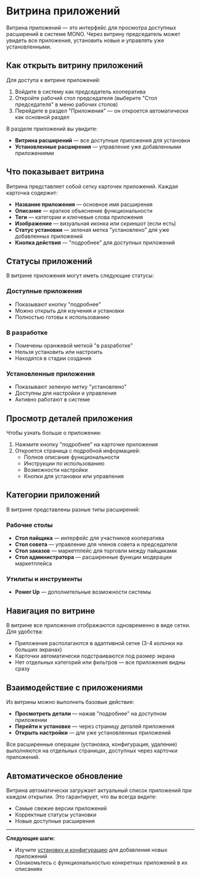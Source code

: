 # Витрина приложений

Витрина приложений — это интерфейс для просмотра доступных расширений в системе MONO. Через витрину председатель может увидеть все приложения, установить новые и управлять уже установленными.

## Как открыть витрину приложений

Для доступа к витрине приложений:

1. Войдите в систему как председатель кооператива
2. Откройте рабочий стол председателя (выберите "Стол председателя" в меню рабочих столов)
3. Перейдите в раздел "Приложения" — он откроется автоматически как основной раздел

В разделе приложений вы увидите:
- **Витрина расширений** — все доступные приложения для установки
- **Установленные расширения** — управление уже добавленными приложениями

## Что показывает витрина

Витрина представляет собой сетку карточек приложений. Каждая карточка содержит:

- **Название приложения** — основное имя расширения
- **Описание** — краткое объяснение функциональности
- **Теги** — категории и ключевые слова приложения
- **Изображение** — визуальная иконка или скриншот (если есть)
- **Статус установки** — зеленая метка "установлено" для уже добавленных приложений
- **Кнопка действия** — "подробнее" для доступных приложений

## Статусы приложений

В витрине приложения могут иметь следующие статусы:

### Доступные приложения
- Показывают кнопку "подробнее" 
- Можно открыть для изучения и установки
- Полностью готовы к использованию

### В разработке
- Помечены оранжевой меткой "в разработке"
- Нельзя установить или настроить
- Находятся в стадии создания

### Установленные приложения
- Показывают зеленую метку "установлено"
- Доступны для настройки и управления
- Активно работают в системе

## Просмотр деталей приложения

Чтобы узнать больше о приложении:

1. Нажмите кнопку "подробнее" на карточке приложения
2. Откроется страница с подробной информацией:
   - Полное описание функциональности
   - Инструкции по использованию
   - Возможности настройки
   - Кнопки для установки или управления

## Категории приложений

В витрине представлены разные типы расширений:

### Рабочие столы
- **Стол пайщика** — интерфейс для участников кооператива
- **Стол совета** — управление для членов совета и председателя  
- **Стол заказов** — маркетплейс для торговли между пайщиками
- **Стол администратора** — расширенные функции модерации маркетплейса

### Утилиты и инструменты
- **Power Up** — дополнительные возможности системы

## Навигация по витрине

В витрине все приложения отображаются одновременно в виде сетки. Для удобства:

- Приложения располагаются в адаптивной сетке (3-4 колонки на больших экранах)
- Карточки автоматически подстраиваются под размер экрана
- Нет отдельных категорий или фильтров — все приложения видны сразу

## Взаимодействие с приложениями

Из витрины можно выполнить базовые действия:

- **Просмотреть детали** — нажав "подробнее" на доступном приложении
- **Перейти к установке** — через страницу деталей приложения
- **Открыть настройки** — для уже установленных приложений

Все расширенные операции (установка, конфигурация, удаление) выполняются на отдельных страницах, доступных через карточки приложений.

## Автоматическое обновление

Витрина автоматически загружает актуальный список приложений при каждом открытии. Это гарантирует, что вы всегда видите:

- Самые свежие версии приложений
- Корректные статусы установки
- Новые доступные расширения

---

**Следующие шаги:**
- Изучите [установку и конфигурацию](extension-configuration.md) для добавления новых приложений
- Ознакомьтесь с функциональностью конкретных приложений в их описаниях 